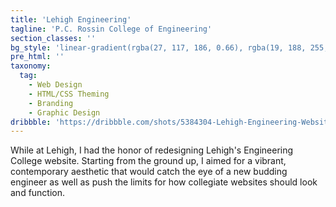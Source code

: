 ```yaml
---
title: 'Lehigh Engineering'
tagline: 'P.C. Rossin College of Engineering'
section_classes: ''
bg_style: 'linear-gradient(rgba(27, 117, 186, 0.66), rgba(19, 188, 255, 0.66)), url(/user/themes/sathyaram/images/web/engbg.jpg)'
pre_html: ''
taxonomy:
  tag:
    - Web Design
    - HTML/CSS Theming
    - Branding
    - Graphic Design
dribbble: 'https://dribbble.com/shots/5384304-Lehigh-Engineering-Website'
---
```

While at Lehigh, I had the honor of redesigning Lehigh's Engineering College website. Starting from the ground up, I aimed for a vibrant, contemporary aesthetic that would catch the eye of a new budding engineer as well as push the limits for how collegiate websites should look and function.